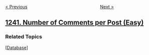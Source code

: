 <!--|This file generated by command(leetcode description); DO NOT EDIT.    |-->
<!--+----------------------------------------------------------------------+-->
<!--|@author    openset <openset.wang@gmail.com>                           |-->
<!--|@link      https://github.com/openset                                 |-->
<!--|@home      https://github.com/openset/leetcode                        |-->
<!--+----------------------------------------------------------------------+-->

[< Previous](../tiling-a-rectangle-with-the-fewest-squares "Tiling a Rectangle with the Fewest Squares")
　　　　　　　　　　　　　　　　
[Next >](../web-crawler-multithreaded "Web Crawler Multithreaded")

## [1241. Number of Comments per Post (Easy)](https://leetcode.com/problems/number-of-comments-per-post "每个帖子的评论数")



### Related Topics
  [[Database](../../tag/database/README.md)]

